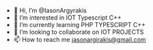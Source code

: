 - 👋 Hi, I’m @IasonArgyrakis
- 👀 I’m interested in IOT Typescript C++
- 🌱 I’m currently learning PHP TYPESCRIPT C++
- 💞️ I’m looking to collaborate on IOT PROJECTS
- 📫 How to reach me jasonargirakis@gmail.com

<!---
IasonArgyrakis/IasonArgyrakis is a ✨ special ✨ repository because its `README.md` (this file) appears on your GitHub profile.
You can click the Preview link to take a look at your changes.
--->
